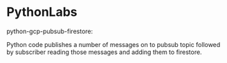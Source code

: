 # PythonLabs

python-gcp-pubsub-firestore:

Python code publishes a number of messages on to pubsub topic followed by subscriber reading those messages and adding them to firestore.
